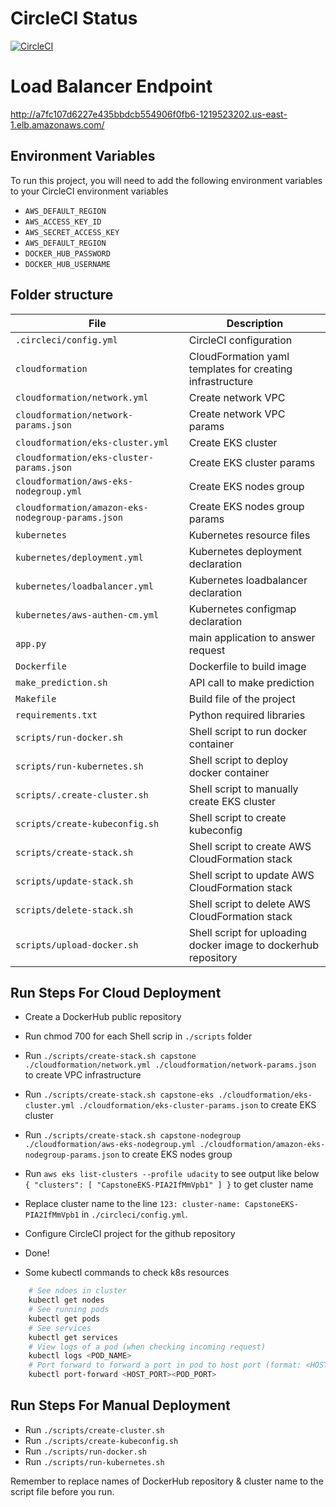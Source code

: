 # CircleCI Status

[![CircleCI](https://dl.circleci.com/status-badge/img/gh/khangnv/DevOps_Microservices/tree/master.svg?style=svg)](https://dl.circleci.com/status-badge/redirect/gh/khangnv/DevOps_Microservices/tree/master)

# Load Balancer Endpoint

http://a7fc107d6227e435bbdcb554906f0fb6-1219523202.us-east-1.elb.amazonaws.com/

## Environment Variables

To run this project, you will need to add the following environment variables to your CircleCI environment variables

- `AWS_DEFAULT_REGION`
- `AWS_ACCESS_KEY_ID`
- `AWS_SECRET_ACCESS_KEY`
- `AWS_DEFAULT_REGION`
- `DOCKER_HUB_PASSWORD`
- `DOCKER_HUB_USERNAME`

## Folder structure

| File                                              | Description                                                     |
| ------------------------------------------------- | --------------------------------------------------------------- |
| `.circleci/config.yml`                            | CircleCI configuration                                          |
| `cloudformation`                                  | CloudFormation yaml templates for creating infrastructure       |
| `cloudformation/network.yml`                      | Create network VPC                                              |
| `cloudformation/network-params.json`              | Create network VPC params                                       |
| `cloudformation/eks-cluster.yml`                  | Create EKS cluster                                              |
| `cloudformation/eks-cluster-params.json`          | Create EKS cluster params                                       |
| `cloudformation/aws-eks-nodegroup.yml`            | Create EKS nodes group                                          |
| `cloudformation/amazon-eks-nodegroup-params.json` | Create EKS nodes group params                                   |
| `kubernetes`                                      | Kubernetes resource files                                       |
| `kubernetes/deployment.yml`                       | Kubernetes deployment declaration                               |
| `kubernetes/loadbalancer.yml`                     | Kubernetes loadbalancer declaration                             |
| `kubernetes/aws-authen-cm.yml`                    | Kubernetes configmap declaration                                |
| `app.py`                                          | main application to answer request                              |
| `Dockerfile`                                      | Dockerfile to build image                                       |
| `make_prediction.sh`                              | API call to make prediction                                     |
| `Makefile`                                        | Build file of the project                                       |
| `requirements.txt`                                | Python required libraries                                       |
| `scripts/run-docker.sh`                           | Shell script to run docker container                            |
| `scripts/run-kubernetes.sh`                       | Shell script to deploy docker container                         |
| `scripts/.create-cluster.sh`                      | Shell script to manually create EKS cluster                     |
| `scripts/create-kubeconfig.sh`                    | Shell script to create kubeconfig                               |
| `scripts/create-stack.sh`                         | Shell script to create AWS CloudFormation stack                 |
| `scripts/update-stack.sh`                         | Shell script to update AWS CloudFormation stack                 |
| `scripts/delete-stack.sh`                         | Shell script to delete AWS CloudFormation stack                 |
| `scripts/upload-docker.sh`                        | Shell script for uploading docker image to dockerhub repository |

## Run Steps For Cloud Deployment

- Create a DockerHub public repository
- Run chmod 700 for each Shell scrip in `./scripts` folder
- Run `./scripts/create-stack.sh capstone ./cloudformation/network.yml ./cloudformation/network-params.json` to create VPC infrastructure
- Run `./scripts/create-stack.sh capstone-eks ./cloudformation/eks-cluster.yml ./cloudformation/eks-cluster-params.json` to create EKS cluster
- Run `./scripts/create-stack.sh capstone-nodegroup ./cloudformation/aws-eks-nodegroup.yml ./cloudformation/amazon-eks-nodegroup-params.json` to create EKS nodes group
- Run `aws eks list-clusters --profile udacity` to see output like below
  `{
    "clusters": [
        "CapstoneEKS-PIA2IfMmVpb1"
    ]
}` to get cluster name

- Replace cluster name to the line `123: cluster-name: CapstoneEKS-PIA2IfMmVpb1` in `./circleci/config.yml`.
- Configure CircleCI project for the github repository
- Done!

- Some kubectl commands to check k8s resources

```bash
    # See ndoes in cluster
    kubectl get nodes
    # See running pods
    kubectl get pods
    # See services
    kubectl get services
    # View logs of a pod (when checking incoming request)
    kubectl logs <POD_NAME>
    # Port forward to forward a port in pod to host port (format: <HOST_PORT><POD_PORT>)
    kubectl port-forward <HOST_PORT><POD_PORT>
```

## Run Steps For Manual Deployment

- Run `./scripts/create-cluster.sh`
- Run `./scripts/create-kubeconfig.sh`
- Run `./scripts/run-docker.sh`
- Run `./scripts/run-kubernetes.sh`

Remember to replace names of DockerHub repository & cluster name to the script file before you run.
